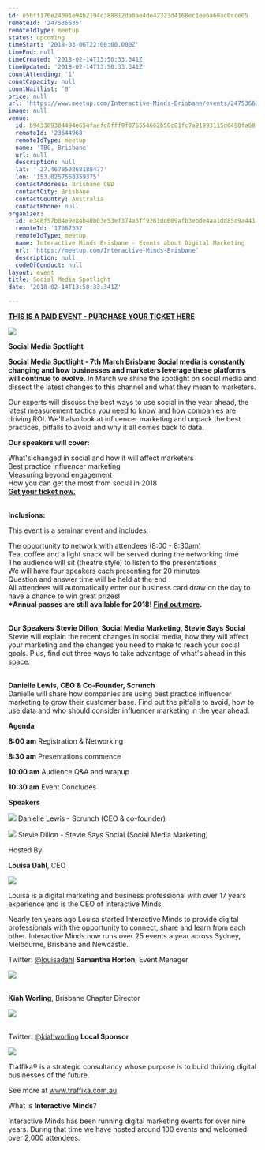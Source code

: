 ```yaml
---
id: e5bff176e24091e94b2194c388812da0ae4de42323d4168ec1ee6a60ac0cce05
remoteId: '247536635'
remoteIdType: meetup
status: upcoming
timeStart: '2018-03-06T22:00:00.000Z'
timeEnd: null
timeCreated: '2018-02-14T13:50:33.341Z'
timeUpdated: '2018-02-14T13:50:33.341Z'
countAttending: '1'
countCapacity: null
countWaitlist: '0'
price: null
url: 'https://www.meetup.com/Interactive-Minds-Brisbane/events/247536635/'
image: null
venue:
  id: b943369304494e654faefc6fff9f075554662b50c81fc7a91993115d6490fa68
  remoteId: '23644968'
  remoteIdType: meetup
  name: 'TBC, Brisbane'
  url: null
  description: null
  lat: '-27.467859268188477'
  lon: '153.0257568359375'
  contactAddress: Brisbane CBD
  contactCity: Brisbane
  contactCountry: Australia
  contactPhone: null
organizer:
  id: e348f57b04e9e84b40b03e53ef374a5ff9261dd609afb3ebde4aa1dd85c9a441
  remoteId: '17087532'
  remoteIdType: meetup
  name: Interactive Minds Brisbane - Events about Digital Marketing
  url: 'https://meetup.com/Interactive-Minds-Brisbane'
  description: null
  codeOfConduct: null
layout: event
title: Social Media Spotlight
date: '2018-02-14T13:50:33.341Z'

---
```

<p><b><a href="https://www.interactiveminds.com/events/details/interactive-minds-brisbane-presents-social-media-spotlight"> THIS IS A PAID EVENT - PURCHASE YOUR TICKET HERE </a></b></p> <p><img src="https://res.cloudinary.com/startup-grind/image/upload/c_fill,f_auto,g_center,h_150,q_auto:good,w_150/v1/softlayer0/80135C1/media/v1/AUTH_d0619b05-07fc-49f0-8249-da585ea45ce5/interactiveminds/events/Brisbane_square_ohSRcs5.jpg" /></p> <p><b>Social Media Spotlight</b></p> <p><b>Social Media Spotlight - 7th March Brisbane</b> <b>Social media is constantly changing and how businesses and marketers leverage these platforms will continue to evolve.</b> In March we shine the spotlight on social media and dissect the latest changes to this channel and what they mean to marketers.</p> <p>Our experts will discuss the best ways to use social in the year ahead, the latest measurement tactics you need to know and how companies are driving ROI. We'll also look at influencer marketing and unpack the best practices, pitfalls to avoid and why it all comes back to data.</p> <p><b>Our speakers will cover:</b></p> <p>What's changed in social and how it will affect marketers<br/>Best practice influencer marketing<br/>Measuring beyond engagement<br/>How you can get the most from social in 2018<br/><a href="https://www.interactiveminds.com/events/details/interactive-minds-brisbane-presents-social-media-spotlight#react-event-purchase-root"><b>Get your ticket now.</b></a></p> <p><br/><b>Inclusions:</b></p> <p>This event is a seminar event and includes: </p> <p>The opportunity to network with attendees (8:00 - 8:30am)<br/>Tea, coffee and a light snack will be served during the networking time<br/>The audience will sit (theatre style) to listen to the presentations<br/>We will have four speakers each presenting for 20 minutes<br/>Question and answer time will be held at the end<br/>All attendees will automatically enter our business card draw on the day to have a chance to win great prizes!<br/><b>*Annual passes are still available for 2018! <a href="https://www.interactiveminds.com/annual-passes/brisbane-annual-passes/">Find out more</a>.</b></p> <p><b><br/>Our Speakers</b> <b>Stevie Dillon, Social Media Marketing, Stevie Says Social<br/></b>Stevie will explain the recent changes in social media, how they will affect your marketing and the changes you need to make to reach your social goals. Plus, find out three ways to take advantage of what's ahead in this space. </p> <p><br/><b>Danielle Lewis, CEO &amp; Co-Founder, Scrunch<br/></b>Danielle will share how companies are using best practice influencer marketing to grow their customer base. Find out the pitfalls to avoid, how to use data and who should consider influencer marketing in the year ahead.</p> <p><b>Agenda</b></p> <p><b>8:00 am</b> Registration &amp; Networking</p> <p><b>8:30 am</b> Presentations commence</p> <p><b>10:00 am</b> Audience Q&amp;A and wrapup</p> <p><b>10:30 am</b> Event Concludes</p> <p><b>Speakers</b></p> <p><img src="https://res.cloudinary.com/startup-grind/image/upload/c_fill,f_auto,g_center,h_150,q_auto:good,w_150/v1/softlayer0/80135C1/media/v1/AUTH_d0619b05-07fc-49f0-8249-da585ea45ce5/interactiveminds/events/Danielle_Lewis_Scrunch_small_uiVZ8CL.jpg" /> Danielle Lewis - Scrunch (CEO &amp; co-founder)</p> <p><img src="https://res.cloudinary.com/startup-grind/image/upload/c_fill,f_auto,g_center,h_150,q_auto:good,w_150/v1/softlayer0/80135C1/media/v1/AUTH_d0619b05-07fc-49f0-8249-da585ea45ce5/interactiveminds/events/Stevie_Dillon_photo_sml_WVXSnLF.jpg" /> Stevie Dillon - Stevie Says Social (Social Media Marketing)</p> <p>Hosted By</p> <p><b>Louisa Dahl</b>, CEO</p> <p><img src="https://res.cloudinary.com/startup-grind/image/upload/c_fill,f_auto,g_center,h_700,q_auto:good,w_700/v1/softlayer0/80135C1/media/v1/AUTH_d0619b05-07fc-49f0-8249-da585ea45ce5/interactiveminds/avatars/LouisaDahl_Headshot2017.jpg" /></p> <p>Louisa is a digital marketing and business professional with over 17 years experience and is the CEO of Interactive Minds.</p> <p>Nearly ten years ago Louisa started Interactive Minds to provide digital professionals with the opportunity to connect, share and learn from each other. Interactive Minds now runs over 25 events a year across Sydney, Melbourne, Brisbane and Newcastle.</p> <p>

Twitter: <a href="http://twitter.com/louisadahl">@louisadahl</a> <b>Samantha Horton</b>, Event Manager</p> <p><img src="https://res.cloudinary.com/startup-grind/image/upload/c_fill,f_auto,g_center,h_700,q_auto:good,w_700/v1/softlayer0/80135C1/media/v1/AUTH_d0619b05-07fc-49f0-8249-da585ea45ce5/interactiveminds/avatars/samantha_horton.jpg" /></p> <p><br/><b>Kiah Worling</b>, Brisbane Chapter Director</p> <p><img src="https://res.cloudinary.com/startup-grind/image/upload/c_fill,f_auto,g_center,h_700,q_auto:good,w_700/v1/softlayer0/80135C1/media/v1/AUTH_d0619b05-07fc-49f0-8249-da585ea45ce5/interactiveminds/avatars/kiah_worling_FFOjrDL.jpg" /></p> <p><br/>Twitter: <a href="http://twitter.com/kiahworling">@kiahworling</a> <b>Local Sponsor</b></p> <p><a href="http://www.traffika.com.au"> <img src="https://res.cloudinary.com/startup-grind/image/upload/c_fill,f_auto,g_center,h_60,q_auto:good/v1/softlayer0/80135C1/media/v1/AUTH_d0619b05-07fc-49f0-8249-da585ea45ce5/interactiveminds/sponsors/Traffika_S_REV_%C2%AE_200x200.jpg" /> </a></p> <p>Traffika® is a strategic consultancy whose purpose is to build thriving digital businesses of the future.</p> <p>See more at www.traffika.com.au</p> <p>What is <b>Interactive Minds</b>?</p> <p>Interactive Minds has been running digital marketing events for over nine years. During that time we have hosted around 100 events and welcomed over 2,000 attendees.</p>
